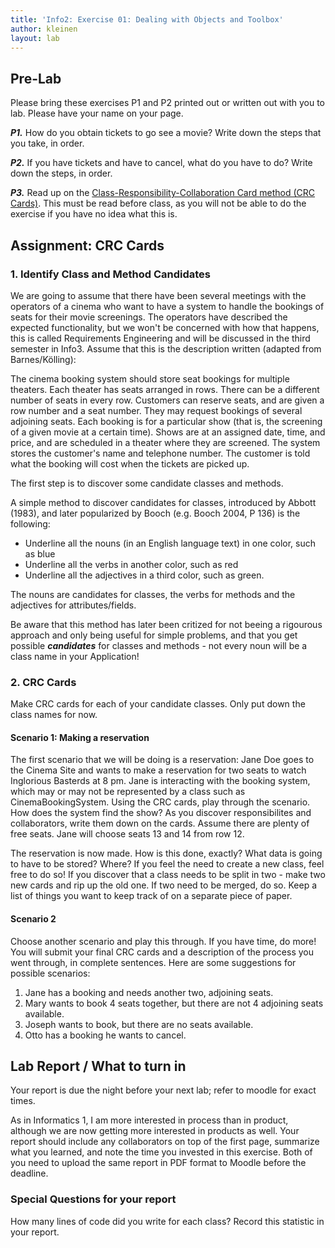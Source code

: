 ```yaml
---
title: 'Info2: Exercise 01: Dealing with Objects and Toolbox'
author: kleinen
layout: lab
---
```

## Pre-Lab

Please bring these exercises P1 and P2 printed out or written out with you to lab.
Please have your name on your page.

***P1.*** How do you obtain tickets to go see a movie? Write down the steps that you take, in order.

***P2.*** If you have tickets and have to cancel, what do you have to do? Write down the steps, in order.

***P3.*** Read up on the
[Class-Responsibility-Collaboration Card method (CRC Cards)](http://c2.com/doc/oopsla89/paper.daswarmalhtmlundsollswiederwerden).
This must be read before class, as you will not be able to do the exercise if you have no idea what this is.


## Assignment: CRC Cards

### 1. Identify Class and Method Candidates

We are going to assume that there have been several meetings with the operators of a cinema who want to have a system to handle the bookings of seats for their movie screenings. The operators have described the expected functionality, but we won't be concerned with how that happens, this is called Requirements Engineering and will be discussed in the third semester in Info3. Assume that this is the description written (adapted from Barnes/Kölling):

The cinema booking system should store seat bookings for multiple theaters. Each theater has seats arranged in rows. There can be a different number of seats in every row. Customers can reserve seats, and are given a row number and a seat number. They may request bookings of several adjoining seats. Each booking is for a particular show (that is, the screening of a given movie at a certain time). Shows are at an assigned date, time, and price, and are scheduled in a theater where they are screened. The system stores the customer's name and telephone number. The customer is told what the booking will cost when the tickets are picked up.

The first step is to discover some candidate classes and methods.

A simple method to discover candidates for classes, introduced by Abbott (1983),
and later popularized by Booch (e.g. Booch 2004, P 136) is the following:

  * Underline all the nouns (in an English language text) in one color, such as blue
  * Underline all the verbs in another color, such as red
  * Underline all the adjectives in a third color, such as green.

The nouns are candidates for classes, the verbs for methods and the adjectives for attributes/fields.

Be aware that this method has later been critized for not beeing a rigourous approach and only being useful for simple problems, and that you get possible ***candidates*** for classes and methods - not every noun will be a class name in your Application!

</section><section class ="right">

### 2. CRC Cards

Make CRC cards for each of your candidate classes. Only put down the class names for now.

#### Scenario 1: Making a reservation
The first scenario that we will be doing is a reservation:
Jane Doe goes to the Cinema Site and wants to make a reservation for two seats to watch Inglorious Basterds at 8 pm.
Jane is interacting with the booking system, which may or may not be represented by a class such as CinemaBookingSystem. Using the CRC cards, play through the scenario. How does the system find the show? As you discover responsibilites and collaborators, write them down on the cards. Assume there are plenty of free seats. Jane will choose seats 13 and 14 from row 12.

The reservation is now made. How is this done, exactly? What data is going to have to be stored? Where? If you feel the need to create a new class, feel free to do so! If you discover that a class needs to be split in two - make two new cards and rip up the old one. If two need to be merged, do so. Keep a list of things you want to keep track of on a separate piece of paper.

#### Scenario 2

Choose another scenario and play this through. If you have time, do more! You will submit your final CRC cards and a description of the process you went through, in complete sentences. Here are some suggestions for possible scenarios:

1. Jane has a booking and needs another two, adjoining seats.
2. Mary wants to book 4 seats together, but there are not 4 adjoining seats available.
3. Joseph wants to book, but there are no seats available.
4. Otto has a booking he wants to cancel.

## Lab Report / What to turn in

Your report is due the night before your next lab; refer to moodle for
exact times.

As in Informatics 1, I am more interested in process than in product,
although we are now getting more interested in products as well.
Your report should include any collaborators on top of the first page,
summarize what you learned,
and note the time you invested in this exercise.
Both of you need to upload the same report in PDF format to Moodle before the
deadline.

### Special Questions for your report
How many lines of code did you write for each class? Record this statistic in your report.
